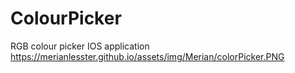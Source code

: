 # ColourPicker
RGB colour picker IOS application
https://merianlesster.github.io/assets/img/Merian/colorPicker.PNG
